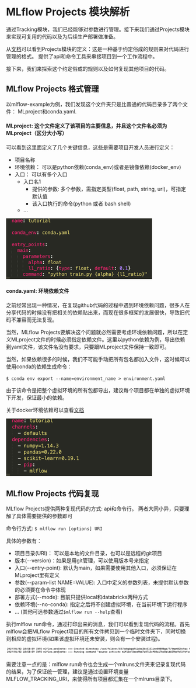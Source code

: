 # MLflow Projects 模块解析

通过Tracking模块，我们已经能够对参数进行管理。接下来我们通过Projects模块来实现可复用的代码以及为后续生产部署做准备。

从[文档](https://www.mlflow.org/docs/latest/projects.html)可以看到Projects模块的定义：这是一种基于约定俗成的规则来对代码进行管理的格式。 提供了api和命令工具来串接项目到一个工作流程中。

接下来，我们来探索这个约定俗成的规则以及如何复现其他项目的代码。

## MLflow Projects 格式管理

以mlflow-example为例，我们发现这个文件夹只是比普通的代码目录多了两个文件： MLproject和conda.yaml.

#### MLproject: 这个文件定义了该项目的主要信息，并且这个文件名必须为MLproject（区分大小写）

可以看到这里面定义了几个关键信息，这些是需要项目开发人员进行定义：

* 项目名称
* 环境依赖： 可以是python依赖(conda_env)或者是镜像依赖(docker_env)
* 入口： 可以有多个入口
    * 入口名1
        * 提供的参数: 多个参数，需指定类型(float, path, string, uri)，可指定默认值
        * 该入口执行的命令(python 或者 bash shell)
    * ...

<div><img src="./materials/mlprojects_define.png" width="400"></div>

#### conda.yaml: 环境依赖文件

之前经常出现一种情况，在复现github代码的过程中遇到环境依赖问题，很多人在分享代码的时候没有把相关的依赖贴出来，而现在很多框架的发展很快，导致旧代码不兼容而无法复现。

当然，MLflow Projects要解决这个问题就必然需要考虑环境依赖问题，所以在定义MLproject文件的时候必须指定依赖文件。这里以python依赖为例，导出依赖到yaml文件，该文件名没有要求，只要跟MLproject文件保持一致即可。

当然，如果依赖很多的时候，我们不可能手动把所有包名都加入文件，这时候可以使用conda的依赖生成命令：

`$ conda env export --name=environment_name > environment.yaml`

由于该命令是把整个虚拟环境的所有包都导出，建议每个项目都在单独的虚拟环境下开发，保证最小的依赖。

关于docker环境依赖可以查看[文档](https://www.mlflow.org/docs/latest/projects.html)

<div><img src="./materials/conda_environment.png" width="400"></div>

## MLflow Projects 代码复现

MLflow Projects提供两种复现代码的方式: api和命令行。 两者大同小异，只要理解了具体需要提供的参数即可

命令行方式: `$ mlflow run [options] URI`

具体的参数有：
* 项目目录(URI)： 可以是本地的文件目录，也可以是远程的git项目
* 版本(--version)：如果是用git管理，可以使用版本号来指定
* 入口(--entry-point): 默认为main，如果需要使用其他入口，必须保证在MLproject里有定义
* 参数(--param-list NAME=VALUE): 入口中定义的参数列表，未提供默认参数的必须要在命令中体现
* 部署方式(--mode): 目前只提供local和databricks两种方式
* 依赖环境(--no-conda): 指定之后将不创建虚拟环境，在当前环境下运行程序
* ... (其他可选参数通过`$mlflow run --help`查看)

执行mlflow run命令，通过打印出来的消息，我们可以看到复现代码的流程。首先mlflow会把MLflow Project项目的所有文件拷贝到一个临时文件夹下，同时切换到相应的虚拟环境(如果该虚拟环境还未安装，则会有一个安装过程)。

![mlflow_run_prepare](./materials/mlflow_run_prepare.png)

需要注意一点的是：mlflow run命令也会生成一个mlruns文件夹来记录复现代码的结果，为了保证统一管理，建议是通过设置环境变量MLFLOW_TRACKING_URI，来使得所有项目都汇集在一个mlruns目录下。
